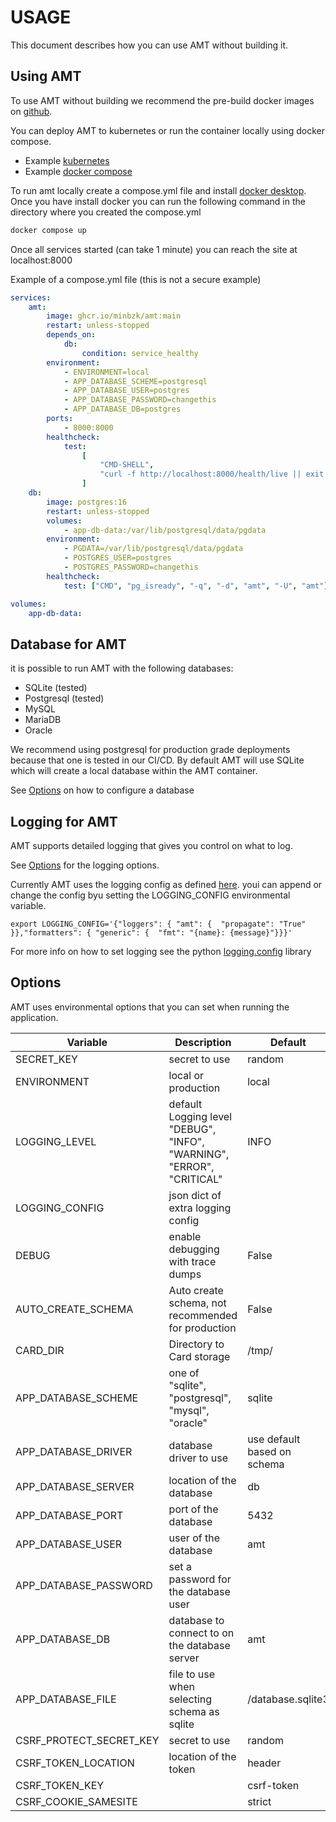 # USAGE

This document describes how you can use AMT without building it.

## Using AMT

To use AMT without building we recommend the pre-build docker images
on [github](https://github.com/MinBZK/amt/pkgs/container/amt).

You can deploy AMT to kubernetes or run the container locally using docker compose.

-   Example [kubernetes](https://github.com/MinBZK/ai-validation-infra/tree/main/apps/amt)
-   Example [docker compose](./compose.yml)

To run amt locally create a compose.yml file and
install [docker desktop](https://www.docker.com/products/docker-desktop/). Once you have install docker you can run the
following command in the directory where you created the compose.yml

```bash
docker compose up
```

Once all services started (can take 1 minute) you can reach the site at localhost:8000

Example of a compose.yml file (this is not a secure example)

```yml
services:
    amt:
        image: ghcr.io/minbzk/amt:main
        restart: unless-stopped
        depends_on:
            db:
                condition: service_healthy
        environment:
            - ENVIRONMENT=local
            - APP_DATABASE_SCHEME=postgresql
            - APP_DATABASE_USER=postgres
            - APP_DATABASE_PASSWORD=changethis
            - APP_DATABASE_DB=postgres
        ports:
            - 8000:8000
        healthcheck:
            test:
                [
                    "CMD-SHELL",
                    "curl -f http://localhost:8000/health/live || exit 1",
                ]
    db:
        image: postgres:16
        restart: unless-stopped
        volumes:
            - app-db-data:/var/lib/postgresql/data/pgdata
        environment:
            - PGDATA=/var/lib/postgresql/data/pgdata
            - POSTGRES_USER=postgres
            - POSTGRES_PASSWORD=changethis
        healthcheck:
            test: ["CMD", "pg_isready", "-q", "-d", "amt", "-U", "amt"]

volumes:
    app-db-data:
```

## Database for AMT

it is possible to run AMT with the following databases:

-   SQLite (tested)
-   Postgresql (tested)
-   MySQL
-   MariaDB
-   Oracle

We recommend using postgresql for production grade deployments because that one is tested in our CI/CD. By default AMT
will use SQLite which will create a local database within the AMT container.

See [Options](#Option) on how to configure a database

## Logging for AMT

AMT supports detailed logging that gives you control on what to log.

See [Options](#Option) for the logging options.

Currently AMT uses the logging config as defined [here](https://github.com/MinBZK/amt/blob/main/amt/core/log.py). youi
can append or change the config byu setting the LOGGING_CONFIG environmental variable.

```shell
export LOGGING_CONFIG='{"loggers": { "amt": {  "propagate": "True" }},"formatters": { "generic": {  "fmt": "{name}: {message}"}}}'
```

For more info on how to set logging see the
python [logging.config](https://docs.python.org/3/library/logging.config.html) library

## Options

AMT uses environmental options that you can set when running the application.

| Variable                | Description                                                           | Default                     |
| ----------------------- | --------------------------------------------------------------------- | --------------------------- |
| SECRET_KEY              | secret to use                                                         | random                      |
| ENVIRONMENT             | local or production                                                   | local                       |
| LOGGING_LEVEL           | default Logging level "DEBUG", "INFO", "WARNING", "ERROR", "CRITICAL" | INFO                        |
| LOGGING_CONFIG          | json dict of extra logging config                                     |                             |
| DEBUG                   | enable debugging with trace dumps                                     | False                       |
| AUTO_CREATE_SCHEMA      | Auto create schema, not recommended for production                    | False                       |
| CARD_DIR                | Directory to Card storage                                             | /tmp/                       |
| APP_DATABASE_SCHEME     | one of "sqlite", "postgresql", "mysql", "oracle"                      | sqlite                      |
| APP_DATABASE_DRIVER     | database driver to use                                                | use default based on schema |
| APP_DATABASE_SERVER     | location of the database                                              | db                          |
| APP_DATABASE_PORT       | port of the database                                                  | 5432                        |
| APP_DATABASE_USER       | user of the database                                                  | amt                         |
| APP_DATABASE_PASSWORD   | set a password for the database user                                  |
| APP_DATABASE_DB         | database to connect to on the database server                         | amt                         |
| APP_DATABASE_FILE       | file to use when selecting schema as sqlite                           | /database.sqlite3           |
| CSRF_PROTECT_SECRET_KEY | secret to use                                                         | random                      |
| CSRF_TOKEN_LOCATION     | location of the token                                                 | header                      |
| CSRF_TOKEN_KEY          |                                                                       | csrf-token                  |
| CSRF_COOKIE_SAMESITE    |                                                                       | strict                      |
